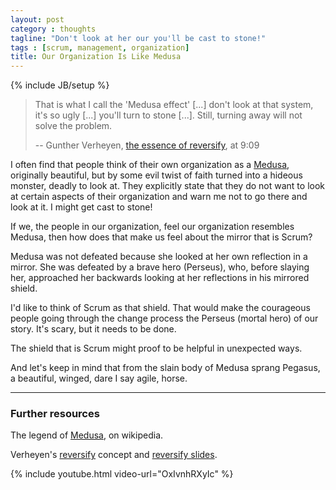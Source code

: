 ```yaml
---
layout: post
category : thoughts
tagline: "Don't look at her our you'll be cast to stone!"
tags : [scrum, management, organization]
title: Our Organization Is Like Medusa
---
```


{% include JB/setup %}

> That is what I call the 'Medusa effect' [...]
> don't look at that system, it's so ugly [...]
> you'll turn to stone [...].
> Still, turning away will not solve the problem.
>
> -- Gunther Verheyen, [the essence of reversify][Medusa effect], at 9:09

I often find that people think of their own organization as a [Medusa],
originally beautiful, but by some evil twist of faith 
turned into a hideous monster, deadly to look at.
They explicitly state 
that they do not want to look at certain aspects of their organization
and warn me not to go there and look at it.
I might get cast to stone!

If we, the people in our organization, feel our organization resembles Medusa,
then how does that make us feel about the mirror that is Scrum?

Medusa was not defeated because she looked at her own reflection in a mirror.
She was defeated by a brave hero (Perseus),
who, before slaying her,
approached her backwards looking at her reflections in his mirrored shield.

I'd like to think of Scrum as that shield.
That would make the courageous people going through the change process the Perseus
(mortal hero) of our story.
It's scary, but it needs to be done.

The shield that is Scrum might proof to be helpful in unexpected ways.

And let's keep in mind that
from the slain body of Medusa sprang Pegasus,
a beautiful, winged, dare I say agile, horse.

---

### Further resources

The legend of [Medusa], on wikipedia.

Verheyen's [reversify] concept and [reversify slides].

{% include youtube.html video-url="OxIvnhRXyIc" %}

 [Medusa effect]: https://youtu.be/OxIvnhRXyIc?t=537
 [reversify]: https://guntherverheyen.com/2017/01/04/re-vers-ify-essential-introduction/
 [reversify on Youtube]: https://youtu.be/OxIvnhRXyIc
 [reversify slides]: http://www.slideshare.net/Ullizee/20161223-colearning-webinar-reversify
 [Medusa]: https://en.wikipedia.org/wiki/Medusa
